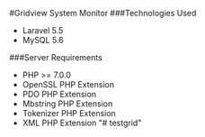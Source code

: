 #Gridview System Monitor
###Technologies Used
 - Laravel 5.5
 - MySQL 5.6
 
###Server Requirements

- PHP >= 7.0.0
- OpenSSL PHP Extension
- PDO PHP Extension
- Mbstring PHP Extension
- Tokenizer PHP Extension
- XML PHP Extension
"# testgrid" 
